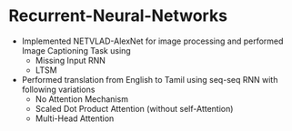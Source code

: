 # Recurrent-Neural-Networks
- Implemented NETVLAD-AlexNet for image processing and performed Image Captioning Task using
  - Missing Input RNN
  - LTSM
- Performed translation from English to Tamil using seq-seq RNN with following variations
  - No Attention Mechanism
  - Scaled Dot Product Attention (without self-Attention)
  - Multi-Head Attention
